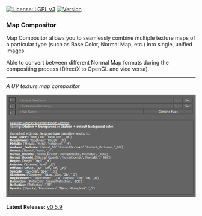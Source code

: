 [![License: LGPL v3](https://img.shields.io/badge/License-LGPL%20v3-blue.svg)](https://www.gnu.org/licenses/lgpl-3.0.en.html)
[![Version](https://img.shields.io/badge/Version-0.5.9-brightgreen.svg)](https://github.com/m3trik/map-compositor/releases/tag/v0.5.8)

### Map Compositor

Map Compositor allows you to seamlessly combine multiple texture maps of a particular type (such as Base Color, Normal Map, etc.) into single, unified images.

Able to convert between different Normal Map formats during the compositing process (DirectX to OpenGL and vice versa).

---
<!-- short_description_start -->
*A UV texture map compositor*
<!-- short_description_end -->

![Map Compositor Demo](https://raw.githubusercontent.com/m3trik/map-compositor/master/docs/map-compositor-demo.png)

**Latest Release:** [v0.5.9](https://github.com/m3trik/map-compositor/releases/tag/v0.5.9)
